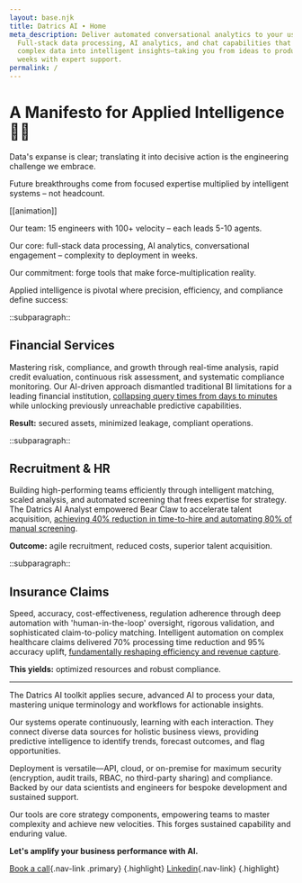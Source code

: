 ```yaml
---
layout: base.njk
title: Datrics AI ∙ Home
meta_description: Deliver automated conversational analytics to your users.
  Full-stack data processing, AI analytics, and chat capabilities that transform
  complex data into intelligent insights—taking you from ideas to production in
  weeks with expert support.
permalink: /
---
```

# A Manifesto for Applied Intelligence 🤷‍♂️

Data's expanse is clear; translating it into decisive action is the engineering challenge we embrace.

Future breakthroughs come from focused expertise multiplied by intelligent systems – not headcount.

[[animation]]

Our team: 15 engineers with 100+ velocity – each leads 5-10 agents.

Our core: full-stack data processing, AI analytics, conversational engagement – complexity to deployment in weeks.

Our commitment: forge tools that make force-multiplication reality.

Applied intelligence is pivotal where precision, efficiency, and compliance define success:

::subparagraph::
## Financial Services

Mastering risk, compliance, and growth through real-time analysis, rapid credit evaluation, continuous risk assessment, and systematic compliance monitoring. Our AI-driven approach dismantled traditional BI limitations for a leading financial institution, [collapsing query times from days to minutes](https://www.datrics.ai/success-stories/revolutionizing-business-intelligence-in-a-leading-financial-institution-through-ai-driven-insights) while unlocking previously unreachable predictive capabilities.

**Result:** secured assets, minimized leakage, compliant operations.

::subparagraph::
## Recruitment & HR

Building high-performing teams efficiently through intelligent matching, scaled analysis, and automated screening that frees expertise for strategy. The Datrics AI Analyst empowered Bear Claw to accelerate talent acquisition, [achieving 40% reduction in time-to-hire and automating 80% of manual screening](https://www.datrics.ai/success-stories/faster-hiring-better-matches-datrics-ai-analyst-boosts-bear-claws-recruitment-process).

**Outcome:** agile recruitment, reduced costs, superior talent acquisition.

::subparagraph::
## Insurance Claims

Speed, accuracy, cost-effectiveness, regulation adherence through deep automation with 'human-in-the-loop' oversight, rigorous validation, and sophisticated claim-to-policy matching. Intelligent automation on complex healthcare claims delivered 70% processing time reduction and 95% accuracy uplift, [fundamentally reshaping efficiency and revenue capture](https://www.datrics.ai/success-stories/scalable-ai-automation-for-healthcare-claims-coverage-revenue-cycle-operations).

**This yields:** optimized resources and robust compliance.

- - -

The Datrics AI toolkit applies secure, advanced AI to process your data, mastering unique terminology and workflows for actionable insights.

Our systems operate continuously, learning with each interaction. They connect diverse data sources for holistic business views, providing predictive intelligence to identify trends, forecast outcomes, and flag opportunities.

Deployment is versatile—API, cloud, or on-premise for maximum security (encryption, audit trails, RBAC, no third-party sharing) and compliance. Backed by our data scientists and engineers for bespoke development and sustained support.

Our tools are core strategy components, empowering teams to master complexity and achieve new velocities. This forges sustained capability and enduring value.

**Let's amplify your business performance with AI.**

[Book a call](https://www.datrics.ai/contact-us){.nav-link .primary} {.highlight} [Linkedin](https://www.datrics.ai/contact-us){.nav-link} {.highlight}
